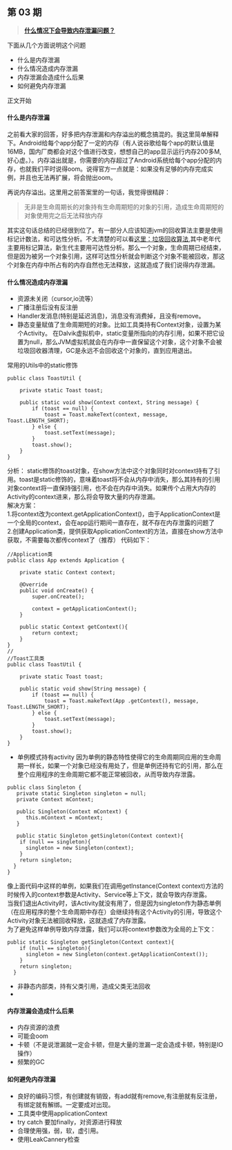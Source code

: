 ## 第 03 期

> [**什么情况下会导致内存泄漏问题？**](https://github.com/Moosphan/Android-Daily-Interview/issues/3)

下面从几个方面说明这个问题
* 什么是内存泄漏
* 什么情况造成内存泄漏
* 内存泄漏会造成什么后果
* 如何避免内存泄漏

正文开始

#### 什么是内存泄漏

之前看大家的回答，好多把内存泄漏和内存溢出的概念搞混的。我这里简单解释下。Android给每个app分配了一定的内存（有人说谷歌给每个app的默认值是16MB，国内厂商都会对这个值进行改变，想想自己的app显示运行内存200多M,好心虚。）。内存溢出就是，你需要的内存超过了Android系统给每个app分配的内存，也就我们平时说得oom。说得官方一点就是：如果没有足够的内存完成实例，并且也无法再扩展，将会抛出oom。

再说内存溢出。这里用之前答案里的一句话，我觉得很精辟：
> 无非是生命周期长的对象持有生命周期短的对象的引用，造成生命周期短的对象使用完之后无法释放内存

其实这句话总结的已经很到位了。有一部分人应该知道jvm的回收算法主要是使用标记计数法，和可达性分析。不太清楚的可以看[这里：垃圾回收算法](https://github.com/MoJieBlog/JVM-study/blob/master/垃圾回收.md),其中老年代主要用标记算法，新生代主要用可达性分析。那么一个对象，生命周期已经结束，但是因为被另一个对象引用，这样可达性分析就会判断这个对象不能被回收，那这个对象在内存中所占有的内存自然也无法释放，这就造成了我们说得内存泄漏。
#### 什么情况造成内存泄漏
* 资源未关闭（cursor,io流等）
* 广播注册后没有反注册
* Handler发消息(特别是延迟消息)，消息没有消费掉，且没有remove。
* 静态变量赋值了生命周期短的对象。比如工具类持有Context对象，设置为某个Activity。
在Dalvik虚拟机中，static变量所指向的内存引用，如果不把它设置为null，那么JVM虚拟机就会在内存中一直保留这个对象，这个对象不会被垃圾回收器清理，GC是永远不会回收这个对象的，直到应用退出。

常用的Utils中的static修饰
```
public class ToastUtil {

    private static Toast toast;

    public static void show(Context context, String message) {
        if (toast == null) {
            toast = Toast.makeText(context, message, Toast.LENGTH_SHORT);
        } else {
            toast.setText(message);
        }      
        toast.show();
    }
}
```
分析：
static修饰的toast对象，在show方法中这个对象同时对context持有了引用。toast是static修饰的，意味着toast将不会从内存中消失，那么其持有的引用对象context将一直保持强引用，也不会在内存中消失。如果传个占用大内存的Activity的context进来，那么将会导致大量的内存泄漏。  
解决方案：  
1.将context改为context.getApplicationContext()，由于ApplicationContext是一个全局的context，会在app运行期间一直存在，就不存在内存泄露的问题了  
2.创建Application类，提供获取ApplicationContext的方法，直接在show方法中获取，不需要每次都传context了（推荐） 代码如下： 
```
//Application类
public class App extends Application {

    private static Context context;

    @Override
    public void onCreate() {
        super.onCreate();

        context = getApplicationContext();
    }

    public static Context getContext(){
        return context;
    }
}
//
//Toast工具类
public class ToastUtil {

    private static Toast toast;

    public static void show(String message) {
        if (toast == null) {
            toast = Toast.makeText(App .getContext(), message, Toast.LENGTH_SHORT);
        } else {
            toast.setText(message);
        }      
        toast.show();
    }
}
```
* 单例模式持有activity
因为单例的静态特性使得它的生命周期同应用的生命周期一样长，如果一个对象已经没有用处了，但是单例还持有它的引用，那么在整个应用程序的生命周期它都不能正常被回收，从而导致内存泄露。
```
public class Singleton {
   private static Singleton singleton = null;
   private Context mContext;

   public Singleton(Context mContext) {
      this.mContext = mContext;
   }

   public static Singleton getSingleton(Context context){
    if (null == singleton){
      singleton = new Singleton(context);
    }
    return singleton;
  }
}
```
像上面代码中这样的单例，如果我们在调用getInstance(Context context)方法的时候传入的context参数是Activity、Service等上下文，就会导致内存泄露。  
当我们退出Activity时，该Activity就没有用了，但是因为singleton作为静态单例（在应用程序的整个生命周期中存在）会继续持有这个Activity的引用，导致这个Activity对象无法被回收释放，这就造成了内存泄露。  
为了避免这样单例导致内存泄露，我们可以将context参数改为全局的上下文：
```
public static Singleton getSingleton(Context context){
    if (null == singleton){
      singleton = new Singleton(context.getApplicationContext());
    }
    return singleton;
  }
  ```
* 非静态内部类，持有父类引用，造成父类无法回收
* 


#### 内存泄漏会造成什么后果
* 内存资源的浪费
* 可能会oom
* 卡顿（不是说泄漏就一定会卡顿，但是大量的泄漏一定会造成卡顿，特别是IO操作）
* 频繁的GC

#### 如何避免内存泄漏

* 良好的编码习惯，有创建就有销毁，有add就有remove,有注册就有反注册，有绑定就有解绑。一定要成对出现。
* 工具类中使用applicationContext
* try catch 要加finally，对资源进行释放
* 合理使用强，弱，软，虚引用。
* 使用LeakCannery检查
